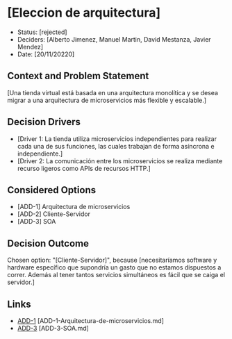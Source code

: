 # [Eleccion de arquitectura]

* Status: [rejected]
* Deciders: [Alberto Jimenez, Manuel Martin, David Mestanza, Javier Mendez]
* Date: [20/11/20220]

## Context and Problem Statement

[Una tienda virtual está basada en una arquitectura monolítica y se desea migrar a una arquitectura de microservicios más flexible y escalable.]

## Decision Drivers

* [Driver 1: La tienda utiliza microservicios independientes para realizar cada una de sus funciones, las cuales trabajan de forma asíncrona e independiente.]
* [Driver 2: La comunicación entre los microservicios se realiza mediante recurso ligeros como APIs de recursos HTTP.]

## Considered Options

* [ADD-1] Arquitectura de microservicios
* [ADD-2] Cliente-Servidor
* [ADD-3] SOA

## Decision Outcome

Chosen option: "[Cliente-Servidor]", because [necesitaríamos software y hardware específico que supondría un gasto que no estamos dispuestos a correr. Además al tener tantos servicios simultáneos es fácil que se caiga el servidor.]

## Links <!-- optional -->
* [ADD-1](https://github.com/CarlotaMenendez/PracticaDAS/blob/main/docs/adr/ADD-1-Arquitectura-de-microservicios.md) [ADD-1-Arquitectura-de-microservicios.md]
* [ADD-3](https://github.com/CarlotaMenendez/PracticaDAS/blob/main/docs/adr/ADD-3-SOA.md) [ADD-3-SOA.md]

<!-- markdownlint-disable-file MD013 -->
